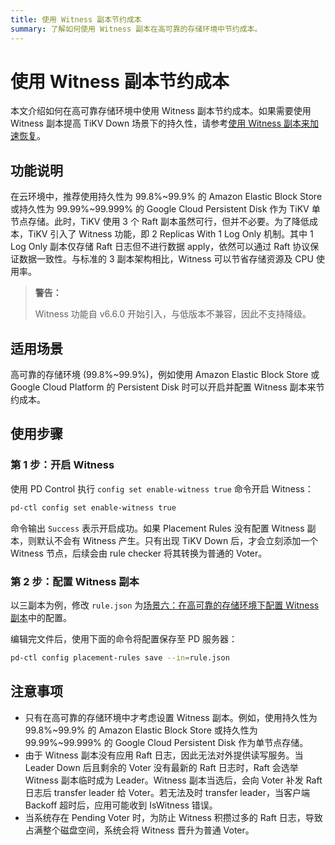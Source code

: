 ```yaml
---
title: 使用 Witness 副本节约成本
summary: 了解如何使用 Witness 副本在高可靠的存储环境中节约成本。
---
```


# 使用 Witness 副本节约成本

本文介绍如何在高可靠存储环境中使用 Witness 副本节约成本。如果需要使用 Witness 副本提高 TiKV Down 场景下的持久性，请参考[使用 Witness 副本来加速恢复](/use-witness-to-speed-up-failover.md)。

## 功能说明

在云环境中，推荐使用持久性为 99.8%~99.9% 的 Amazon Elastic Block Store 或持久性为 99.99%~99.999% 的 Google Cloud Persistent Disk 作为 TiKV 单节点存储。此时，TiKV 使用 3 个 Raft 副本虽然可行，但并不必要。为了降低成本，TiKV 引入了 Witness 功能，即 2 Replicas With 1 Log Only 机制。其中 1 Log Only 副本仅存储 Raft 日志但不进行数据 apply，依然可以通过 Raft 协议保证数据一致性。与标准的 3 副本架构相比，Witness 可以节省存储资源及 CPU 使用率。

> **警告：**
>
> Witness 功能自 v6.6.0 开始引入，与低版本不兼容，因此不支持降级。

## 适用场景

高可靠的存储环境 (99.8%~99.9%)，例如使用 Amazon Elastic Block Store 或 Google Cloud Platform 的 Persistent Disk 时可以开启并配置 Witness 副本来节约成本。

## 使用步骤

### 第 1 步：开启 Witness

使用 PD Control 执行 `config set enable-witness true` 命令开启 Witness：

```bash
pd-ctl config set enable-witness true
```

命令输出 `Success` 表示开启成功。如果 Placement Rules 没有配置 Witness 副本，则默认不会有 Witness 产生。只有出现 TiKV Down 后，才会立刻添加一个 Witness 节点，后续会由 rule checker 将其转换为普通的 Voter。

### 第 2 步：配置 Witness 副本

以三副本为例，修改 `rule.json` 为[场景六：在高可靠的存储环境下配置 Witness 副本](/configure-placement-rules.md#场景六在高可靠的存储环境下配置-witness-副本)中的配置。

编辑完文件后，使用下面的命令将配置保存至 PD 服务器：

```bash
pd-ctl config placement-rules save --in=rule.json
```

## 注意事项

- 只有在高可靠的存储环境中才考虑设置 Witness 副本。例如，使用持久性为 99.8%~99.9% 的 Amazon Elastic Block Store 或持久性为 99.99%~99.999% 的 Google Cloud Persistent Disk 作为单节点存储。
- 由于 Witness 副本没有应用 Raft 日志，因此无法对外提供读写服务。当 Leader Down 后且剩余的 Voter 没有最新的 Raft 日志时，Raft 会选举 Witness 副本临时成为 Leader。Witness 副本当选后，会向 Voter 补发 Raft 日志后 transfer leader 给 Voter。若无法及时 transfer leader，当客户端 Backoff 超时后，应用可能收到 IsWitness 错误。
- 当系统存在 Pending Voter 时，为防止 Witness 积攒过多的 Raft 日志，导致占满整个磁盘空间，系统会将 Witness 晋升为普通 Voter。
